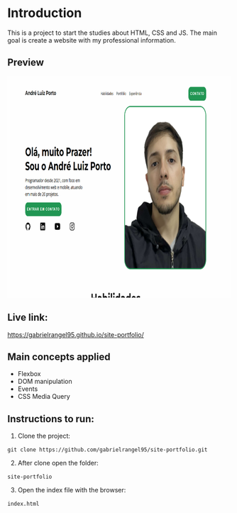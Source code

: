 # Introduction

This is a project to start the studies about HTML, CSS and JS.
The main goal is create a website with my professional information.

## Preview

<img src="https://github.com/AndrePort/Portifolio/blob/main/preview.png" height="500"/>

## Live link:

https://gabrielrangel95.github.io/site-portfolio/

## Main concepts applied

- Flexbox
- DOM manipulation
- Events
- CSS Media Query

## Instructions to run:

1. Clone the project:

```
git clone https://github.com/gabrielrangel95/site-portfolio.git
```

2. After clone open the folder:

```
site-portfolio
```

3. Open the index file with the browser:

```
index.html
``` 